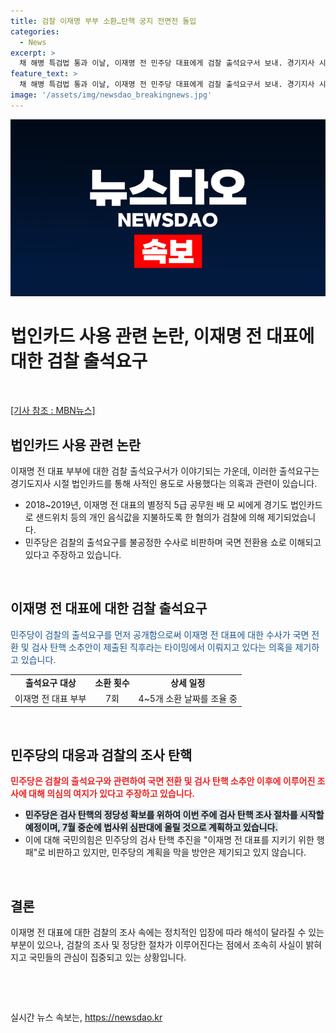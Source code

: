 ```yaml
---
title: 검찰 이재명 부부 소환…탄핵 궁지 전면전 돌입
categories:
  - News
excerpt: >
  채 해병 특검법 통과 이날, 이재명 전 민주당 대표에게 검찰 출석요구서 보내. 경기지사 시절 법인카드 유용 의혹, 업무상 배임 등 혐의 적용. 민주당 국면 전환용 쇼 비판. 소환조사 7번째, 검찰 압박조사로 풀이. 민주당 검사 탄핵 조사 추진, 국민의힘 이재명 지키기 행패 비판. 7월 중순 검사 탄핵 법사위 심판대에.
feature_text: >
  채 해병 특검법 통과 이날, 이재명 전 민주당 대표에게 검찰 출석요구서 보내. 경기지사 시절 법인카드 유용 의혹, 업무상 배임 등 혐의 적용. 민주당 국면 전환용 쇼 비판. 소환조사 7번째, 검찰 압박조사로 풀이. 민주당 검사 탄핵 조사 추진, 국민의힘 이재명 지키기 행패 비판. 7월 중순 검사 탄핵 법사위 심판대에.
image: '/assets/img/newsdao_breakingnews.jpg'
---
```


<p><img src="/assets/img/newsdao_breakingnews.jpg" alt="ranknews 속보" /></p>

<h1>법인카드 사용 관련 논란, 이재명 전 대표에 대한 검찰 출석요구</h1>

<p data-ke-size="size16">&nbsp;</p>

<p data-ke-size="size16"><a href="https://www.mbn.co.kr/news/politics/4545239?page=1" target="_blank">[기사 참조 : MBN뉴스]</a></p>

<h2 data-ke-size="size26">법인카드 사용 관련 논란</h2>

<p data-ke-size="size16">이재명 전 대표 부부에 대한 검찰 출석요구서가 이야기되는 가운데, 이러한 출석요구는 경기도지사 시절 법인카드를 통해 사적인 용도로 사용했다는 의혹과 관련이 있습니다.</p>

<ul>
<li>2018~2019년, 이재명 전 대표의 별정직 5급 공무원 배 모 씨에게 경기도 법인카드로 샌드위치 등의 개인 음식값을 지불하도록 한 혐의가 검찰에 의해 제기되었습니다.</li>
<li>민주당은 검찰의 출석요구를 불공정한 수사로 비판하며 국면 전환용 쇼로 이해되고 있다고 주장하고 있습니다.</li>
</ul>

<p data-ke-size="size16">&nbsp;</p>

<h2 data-ke-size="size26">이재명 전 대표에 대한 검찰 출석요구</h2>

<p data-ke-size="size16"><span style="color: #1a5490;">민주당이 검찰의 출석요구를 먼저 공개함으로써 이재명 전 대표에 대한 수사가 국면 전환 및 검사 탄핵 소추안이 제출된 직후라는 타이밍에서 이뤄지고 있다는 의혹을 제기하고 있습니다.</span></p>

<table>
<tbody>
<tr>
<td style="text-align: center; height: 17px;"><b>출석요구 대상</b></td>
<td style="text-align: center; height: 17px;"><b>소환 횟수</b></td>
<td style="text-align: center; height: 17px;"><b>상세 일정</b></td>
</tr>
<tr>
<td style="text-align: center; height: 17px;">이재명 전 대표 부부</td>
<td style="text-align: center; height: 17px;">7회</td>
<td style="text-align: center; height: 17px;">4~5개 소환 날짜를 조율 중</td>
</tr>
</tbody>
</table>

<p data-ke-size="size16">&nbsp;</p>

<h2 data-ke-size="size26">민주당의 대응과 검찰의 조사 탄핵</h2>

<p data-ke-size="size16"><b><span style="color: #ee2323;">민주당은 검찰의 출석요구와 관련하여 국면 전환 및 검사 탄핵 소추안 이후에 이루어진 조사에 대해 의심의 여지가 있다고 주장하고 있습니다.</span></b></p>

<ul>
<li><b><span style="background-color: #21538527;">민주당은 검사 탄핵의 정당성 확보를 위하여 이번 주에 검사 탄핵 조사 절차를 시작할 예정이며, 7월 중순에 법사위 심판대에 올릴 것으로 계획하고 있습니다.</span></b></li>
<li>이에 대해 국민의힘은 민주당의 검사 탄핵 추진을 "이재명 전 대표를 지키기 위한 행패"로 비판하고 있지만, 민주당의 계획을 막을 방안은 제기되고 있지 않습니다.</li>
</ul>

<p data-ke-size="size16">&nbsp;</p>

<h2 data-ke-size="size26">결론</h2>

<p data-ke-size="size16">이재명 전 대표에 대한 검찰의 조사 속에는 정치적인 입장에 따라 해석이 달라질 수 있는 부분이 있으나, 검찰의 조사 및 정당한 절차가 이루어진다는 점에서 조속히 사실이 밝혀지고 국민들의 관심이 집중되고 있는 상황입니다.</p>

<p data-ke-size="size16">&nbsp;</p>

<p data-ke-size="size16">&nbsp;</p>
실시간 뉴스 속보는, <a href="https://newsdao.kr" rel="dofollow">https://newsdao.kr</a>


